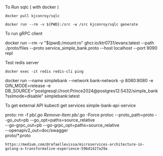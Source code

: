 To Run sqlc ( with docker )

    docker pull kjconroy/sqlc

    docker run --rm -v ${PWD}:/src -w /src kjconroy/sqlc generate

To run gRPC client

   docker run --rm -v "$(pwd):/mount:ro" ghcr.io/ktr0731/evans:latest --path ./proto/files --proto service_simple_bank.proto --host localhost --port 9090 repl

Test redis server

    docker exec -it redis redis-cli ping

docker run --name simplebank --network bank-network -p 8080:8080 -e GIN_MODE=release -e DB_SOURCE="postgresql://root:Prince2024@postgres12:5432/simple_bank?sslmode=disable" simplebank:latest

 To get external API
 kubectl get services simple-bank-api-service

 proto:
	rm -f pb/*.go
	Remove-Item pb/*.go -Force
	protoc --proto_path=proto --go_out=pb --go_opt=paths=source_relative \
    --go-grpc_out=pb --go-grpc_opt=paths=source_relative \
    --openapiv2_out=doc/swagger \
    proto/*.proto


    https://medium.com/@rafaellevissa/microservices-architecture-in-golang-a-transformative-experience-596d1427a29a


